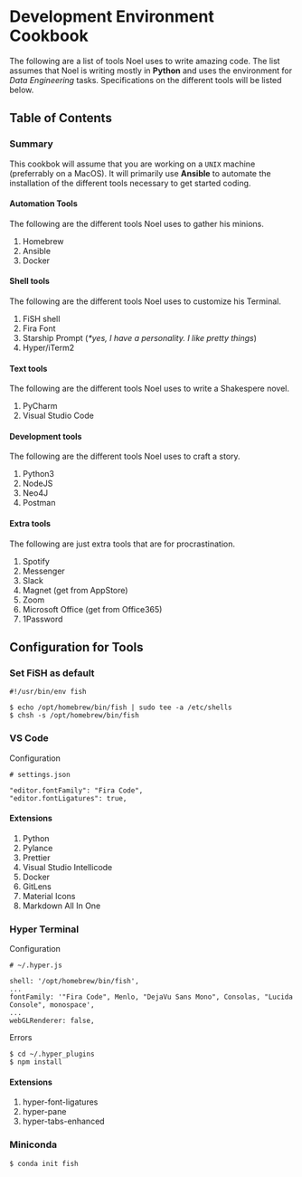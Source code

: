 # Development Environment Cookbook

The following are a list of tools Noel uses to write amazing code. The list assumes that Noel is writing mostly in __Python__ and uses the environment for _Data Engineering_ tasks. Specifications on the different tools will be listed below.

## Table of Contents


### Summary

This cookbok will assume that you are working on a `UNIX` machine (preferrably on a MacOS). It will primarily use __Ansible__ to automate the installation of the different tools necessary to get started coding.

#### Automation Tools
The following are the different tools Noel uses to gather his minions.

1. Homebrew
2. Ansible
3. Docker

#### Shell tools
The following are the different tools Noel uses to customize his Terminal.

1. FiSH shell
2. Fira Font
3. Starship Prompt (_*yes, I have a personality. I like pretty things_)
4. Hyper/iTerm2

#### Text tools
The following are the different tools Noel uses to write a Shakespere novel.

1. PyCharm
2. Visual Studio Code

#### Development tools
The following are the different tools Noel uses to craft a story.

1. Python3
2. NodeJS
3. Neo4J
4. Postman

#### Extra tools
The following are just extra tools that are for procrastination.

1. Spotify
2. Messenger
3. Slack
4. Magnet (get from AppStore)
5. Zoom
6. Microsoft Office (get from Office365)
7. 1Password

## Configuration for Tools

### Set FiSH as default
```terminal
#!/usr/bin/env fish

$ echo /opt/homebrew/bin/fish | sudo tee -a /etc/shells
$ chsh -s /opt/homebrew/bin/fish
```

### VS Code

Configuration
```
# settings.json

"editor.fontFamily": "Fira Code",
"editor.fontLigatures": true,
```

#### Extensions
1. Python
2. Pylance
3. Prettier
4. Visual Studio Intellicode
5. Docker
6. GitLens
7. Material Icons
8. Markdown All In One

### Hyper Terminal

Configuration
```
# ~/.hyper.js

shell: '/opt/homebrew/bin/fish',
...
fontFamily: '"Fira Code", Menlo, "DejaVu Sans Mono", Consolas, "Lucida Console", monospace',
...
webGLRenderer: false,
```

Errors
```
$ cd ~/.hyper_plugins
$ npm install
```

#### Extensions
1. hyper-font-ligatures
2. hyper-pane
3. hyper-tabs-enhanced

### Miniconda

```terminal
$ conda init fish
```